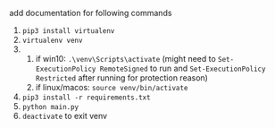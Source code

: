 add documentation for following commands
1. `pip3 install virtualenv`
2. `virtualenv venv`
3.  1. if win10: `.\venv\Scripts\activate` (might need to `Set-ExecutionPolicy RemoteSigned` to run and `Set-ExecutionPolicy Restricted` after running for protection reason)
    2.    if linux/macos: `source venv/bin/activate`
4. `pip3 install -r requirements.txt`
5. `python main.py`
6. `deactivate` to exit venv